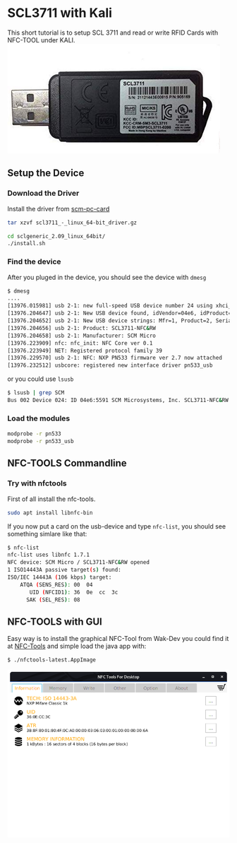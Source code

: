 # SCL3711 with Kali
This short tutorial is to setup SCL 3711 and read or write RFID Cards with NFC-TOOL under KALI.
![SDC3711](https://github.com/7h3cr0w/rfid-tutorials/blob/master/scl3711/scm3711.jpg)



## Setup the Device
### Download the Driver
Install the driver from [scm-pc-card](https://scm-pc-card.de/index.php?page=download&function=show_downloads&lang=en&product_id=610)

```bash
tar xzvf scl3711_-_linux_64-bit_driver.gz
```

```bash
cd sclgeneric_2.09_linux_64bit/
./install.sh
```

### Find the device
After you pluged in the device, you should see the device with `dmesg`

```bash
$ dmesg
....
[13976.015981] usb 2-1: new full-speed USB device number 24 using xhci_hcd
[13976.204647] usb 2-1: New USB device found, idVendor=04e6, idProduct=5591, bcdDevice= 2.07
[13976.204652] usb 2-1: New USB device strings: Mfr=1, Product=2, SerialNumber=0
[13976.204656] usb 2-1: Product: SCL3711-NFC&RW
[13976.204658] usb 2-1: Manufacturer: SCM Micro
[13976.223909] nfc: nfc_init: NFC Core ver 0.1
[13976.223949] NET: Registered protocol family 39
[13976.229570] usb 2-1: NFC: NXP PN533 firmware ver 2.7 now attached
[13976.232512] usbcore: registered new interface driver pn533_usb
```

or you could use `lsusb`
```bash
$ lsusb | grep SCM
Bus 002 Device 024: ID 04e6:5591 SCM Microsystems, Inc. SCL3711-NFC&RW
```
### Load the modules

```bash
modprobe -r pn533
modprobe -r pn533_usb
```

## NFC-TOOLS Commandline
### Try with nfctools
First of all install the nfc-tools.
```bash
sudo apt install libnfc-bin
```
If you now put a card on the usb-device and type `nfc-list`, you should see something simlare like that:

```bash
$ nfc-list
nfc-list uses libnfc 1.7.1
NFC device: SCM Micro / SCL3711-NFC&RW opened
1 ISO14443A passive target(s) found:
ISO/IEC 14443A (106 kbps) target:
    ATQA (SENS_RES): 00  04  
       UID (NFCID1): 36  0e  cc  3c  
      SAK (SEL_RES): 08  

```

## NFC-TOOLS with GUI
Easy way is to install the graphical NFC-Tool from Wak-Dev you could find it at [NFC-Tools](https://www.wakdev.com/apps/nfc-tools-pc-mac.html) and simple load the java app with:

```bash
$ ./nfctools-latest.AppImage 
```
![Screenshot from WakDev](https://github.com/7h3cr0w/rfid-tutorials/blob/master/scl3711/Screenshot_01.png)
